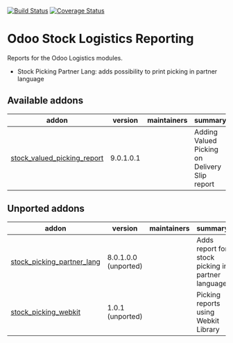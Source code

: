 [![Build Status](https://travis-ci.org/OCA/stock-logistics-reporting.svg?branch=9.0)](https://travis-ci.org/OCA/stock-logistics-reporting)
[![Coverage Status](https://coveralls.io/repos/OCA/stock-logistics-reporting/badge.png?branch=9.0)](https://coveralls.io/r/OCA/stock-logistics-reporting?branch=9.0)

Odoo Stock Logistics Reporting
==============================

Reports for the Odoo Logistics modules.

 - Stock Picking Partner Lang: adds possibility to print picking in partner language

[//]: # (addons)

Available addons
----------------
addon | version | maintainers | summary
--- | --- | --- | ---
[stock_valued_picking_report](stock_valued_picking_report/) | 9.0.1.0.1 |  | Adding Valued Picking on Delivery Slip report


Unported addons
---------------
addon | version | maintainers | summary
--- | --- | --- | ---
[stock_picking_partner_lang](stock_picking_partner_lang/) | 8.0.1.0.0 (unported) |  | Adds report for stock picking in partner language
[stock_picking_webkit](stock_picking_webkit/) | 1.0.1 (unported) |  | Picking reports using Webkit Library

[//]: # (end addons)
